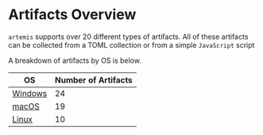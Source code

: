 # Artifacts Overview

`artemis` supports over 20 different types of artifacts. All of these artifacts
can be collected from a TOML collection or from a simple `JavaScript` script

A breakdown of artifacts by OS is below.

| OS                      | Number of Artifacts |
| ----------------------- | ------------------- |
| [Windows](./windows.md) | 24                  |
| [macOS](./macos.md)     | 19                  |
| [Linux](./linux.md)     | 10                  |

